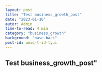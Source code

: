```yaml
---
layout: post
title: "Test business_growth_post"
date: "2023-01-10"
autor: Admin
time-to-read: 4 min
category: "business_growth"
background: "base-back"
post-id: uniq-t-id-tyui
---
```


## Test business_growth_post"
